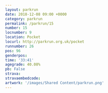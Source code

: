 ```yaml
---
layout: parkrun
date: 2018-12-08 09:00 +0000
category: parkrun
permalink: /parkrun/15
number: 15
locnumber: 9
location: Pocket
locurl: http://parkrun.org.uk/pocket
runnumber: 26
pos: 96
genderpos: 
time: '33:41'
agegrade: 40.08%
pb: False
strava: 
stravaembedcode:
artwork: '/images/Shared Content/parkrun.png'
---
```

